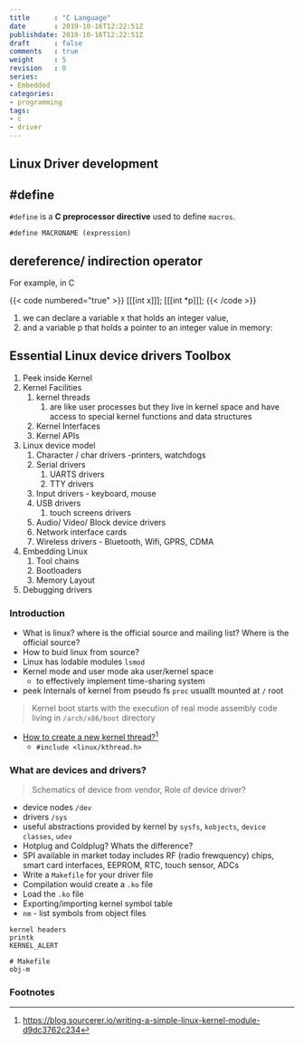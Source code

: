 ```yaml
---
title      : "C Language"
date       : 2019-10-16T12:22:51Z
publishdate: 2019-10-16T12:22:51Z
draft      : false
comments   : true
weight     : 5
revision   : 0
series:
- Embedded
categories:
- programming
tags:
- c
- driver
---
```


<!-- more -->

## Linux Driver development


##  #define

`#define` is a **C preprocessor directive** used to define `macros`.

```
#define MACRONAME (expression)
```

##  dereference/ indirection operator

For example, in C

{{< code numbered="true" >}}
[[[int x]]];
[[[int *p]]];
{{< /code >}}

1. we can declare a variable x that holds an integer value,
2. and a variable p that holds a pointer to an integer value in memory:

## Essential Linux device drivers Toolbox

1. Peek inside Kernel
2. Kernel Facilities
   1. kernel threads
      1. are like user processes but they live in kernel space and have access to special kernel functions and data structures
   2. Kernel Interfaces
   3. Kernel APIs
3. Linux device model
   1. Character / char drivers -printers, watchdogs
   2. Serial drivers
      1. UARTS drivers
      2. TTY drivers
   3. Input drivers - keyboard, mouse
   4. USB drivers
      1. touch screens drivers
   5. Audio/ Video/ Block device drivers
   6. Network interface cards
   7. Wireless drivers - Bluetooth, Wifi, GPRS, CDMA
4. Embedding Linux
   1. Tool chains
   2. Bootloaders
   3. Memory Layout
5. Debugging drivers

### Introduction

* What is linux? where is the official source and mailing list? Where is the official source?
* How to buid linux from source?
* Linux has lodable modules `lsmod`
* Kernel mode and user mode aka user/kernel space
  * to effectively implement time-sharing system
* peek Internals of kernel from pseudo fs `proc` usuallt mounted at `/` root

> Kernel boot starts with the execution of real mode assembly code living in `/arch/x86/boot` directory

* [How to create a new kernel thread?](https://www.kernel.org/doc/html/latest/process/index.html)[^1]
  * `#include <linux/kthread.h>`

### What are devices and drivers?

> Schematics of device from vendor, Role of device driver?

* device nodes `/dev`
* drivers `/sys`
* useful abstractions provided by kernel by `sysfs`, `kobjects`, `device classes`, `udev`
* Hotplug and Coldplug? Whats the difference?
* SPI available in market today includes RF (radio frewquency) chips, smart card interfaces, EEPROM, RTC, touch sensor, ADCs
* Write a `Makefile` for your driver file
* Compilation would create a `.ko` file
* Load the `.ko` file
* Exporting/importing kernel symbol table
* `nm` - list symbols from object files



```
kernel headers
printk
KERNEL_ALERT

# Makefile
obj-m
```

### Footnotes

[^1]: https://blog.sourcerer.io/writing-a-simple-linux-kernel-module-d9dc3762c234
[^2]:
